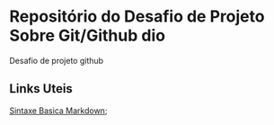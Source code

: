 # Repositório do Desafio de Projeto Sobre Git/Github dio
Desafio de projeto github

## Links Uteis
[Sintaxe Basica Markdown](https://www.markdownguide.org/basic-syntax/);
